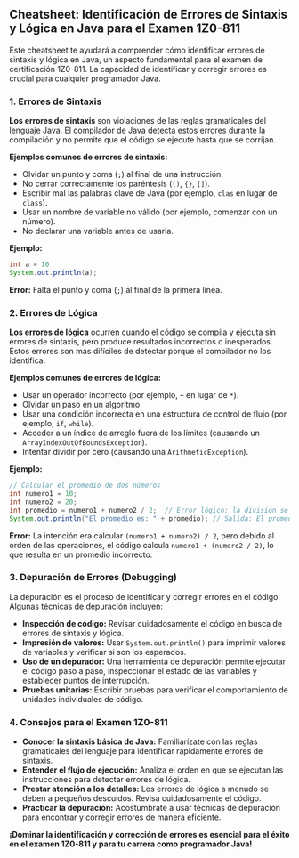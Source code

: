## Cheatsheet: Identificación de Errores de Sintaxis y Lógica en Java para el Examen 1Z0-811

Este cheatsheet te ayudará a comprender cómo identificar errores de sintaxis y lógica en Java, un aspecto fundamental para el examen de certificación 1Z0-811. La capacidad de identificar y corregir errores es crucial para cualquier programador Java.

### 1. Errores de Sintaxis

**Los errores de sintaxis** son violaciones de las reglas gramaticales del lenguaje Java. El compilador de Java detecta estos errores durante la compilación y no permite que el código se ejecute hasta que se corrijan.

**Ejemplos comunes de errores de sintaxis:**

- Olvidar un punto y coma (`;`) al final de una instrucción.
- No cerrar correctamente los paréntesis (`()`, `{}`, `[]`).
- Escribir mal las palabras clave de Java (por ejemplo, `clas` en lugar de `class`).
- Usar un nombre de variable no válido (por ejemplo, comenzar con un número).
- No declarar una variable antes de usarla.

**Ejemplo:**

```java
int a = 10
System.out.println(a);
```

**Error:** Falta el punto y coma (`;`) al final de la primera línea.

### 2. Errores de Lógica

**Los errores de lógica** ocurren cuando el código se compila y ejecuta sin errores de sintaxis, pero produce resultados incorrectos o inesperados. Estos errores son más difíciles de detectar porque el compilador no los identifica.

**Ejemplos comunes de errores de lógica:**

- Usar un operador incorrecto (por ejemplo, `+` en lugar de `*`).
- Olvidar un paso en un algoritmo.
- Usar una condición incorrecta en una estructura de control de flujo (por ejemplo, `if`, `while`).
- Acceder a un índice de arreglo fuera de los límites (causando un `ArrayIndexOutOfBoundsException`).
- Intentar dividir por cero (causando una `ArithmeticException`).

**Ejemplo:**

```java
// Calcular el promedio de dos números
int numero1 = 10;
int numero2 = 20;
int promedio = numero1 + numero2 / 2;  // Error lógico: la división se realiza antes de la suma
System.out.println("El promedio es: " + promedio); // Salida: El promedio es: 20
```

**Error:** La intención era calcular `(numero1 + numero2) / 2`, pero debido al orden de las operaciones, el código calcula `numero1 + (numero2 / 2)`, lo que resulta en un promedio incorrecto.

### 3. Depuración de Errores (Debugging)

La depuración es el proceso de identificar y corregir errores en el código. Algunas técnicas de depuración incluyen:

- **Inspección de código:** Revisar cuidadosamente el código en busca de errores de sintaxis y lógica.
- **Impresión de valores:** Usar `System.out.println()` para imprimir valores de variables y verificar si son los esperados.
- **Uso de un depurador:** Una herramienta de depuración permite ejecutar el código paso a paso, inspeccionar el estado de las variables y establecer puntos de interrupción.
- **Pruebas unitarias:** Escribir pruebas para verificar el comportamiento de unidades individuales de código.

### 4. Consejos para el Examen 1Z0-811

- **Conocer la sintaxis básica de Java:** Familiarízate con las reglas gramaticales del lenguaje para identificar rápidamente errores de sintaxis.
- **Entender el flujo de ejecución:** Analiza el orden en que se ejecutan las instrucciones para detectar errores de lógica.
- **Prestar atención a los detalles:** Los errores de lógica a menudo se deben a pequeños descuidos. Revisa cuidadosamente el código.
- **Practicar la depuración:** Acostúmbrate a usar técnicas de depuración para encontrar y corregir errores de manera eficiente.

**¡Dominar la identificación y corrección de errores es esencial para el éxito en el examen 1Z0-811 y para tu carrera como programador Java!**
